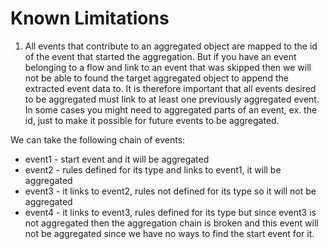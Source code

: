 # Known Limitations

1. All events that contribute to an aggregated object are mapped to the id of
the event that started the aggregation. But if you have an event belonging to a
flow and link to an event that was skipped then we will not be able to found
the target aggregated object to append the extracted event data to. It is
therefore important that all events desired to be aggregated must link to at
least one previously aggregated event. In some cases you might need to
aggregated parts of an event, ex. the id, just to make it possible for future
events to be aggregated.

We can take the following chain of events:

* event1 - start event and it will be aggregated
* event2 - rules defined for its type and links to event1, it will be aggregated
* event3 - it links to event2, rules not defined for its type so it will not be aggregated
* event4 - it links to event3, rules defined for its type but since event3 is 
not aggregated then the aggregation chain is broken and this event will not be 
aggregated since we have no ways to find the start event for it.
